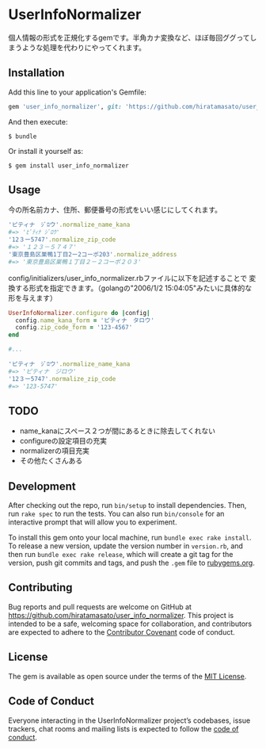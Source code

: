 # UserInfoNormalizer

個人情報の形式を正規化するgemです。半角カナ変換など、ほぼ毎回ググってしまうような処理を代わりにやってくれます。

## Installation

Add this line to your application's Gemfile:

```ruby
gem 'user_info_normalizer', git: 'https://github.com/hiratamasato/user_info_normalizer'
```

And then execute:

    $ bundle

Or install it yourself as:

    $ gem install user_info_normalizer

## Usage
今の所名前カナ、住所、郵便番号の形式をいい感じにしてくれます。

```ruby
'ピティナ　ｼﾞﾛウ'.normalize_name_kana
#=> 'ﾋﾟﾃｨﾅ ｼﾞﾛｳ'
'12３ー5747'.normalize_zip_code
#=> '１２３－５７４７'
'東京豊島区巣鴨1丁目2ー2コーポ203'.normalize_address
#=> '東京豊島区巣鴨１丁目２－２コーポ２０３'
```

config/initializers/user_info_normalizer.rbファイルに以下を記述することで
変換する形式を指定できます。（golangの"2006/1/2 15:04:05"みたいに具体的な形を与えます）

```ruby
UserInfoNormalizer.configure do |config|
  config.name_kana_form = 'ピティナ　タロウ'
  config.zip_code_form = '123-4567'
end

#...
 
'ピティナ　ｼﾞﾛウ'.normalize_name_kana
#=> 'ピティナ　ジロウ'
'12３ー5747'.normalize_zip_code
#=> '123-5747'
```

## TODO

- name_kanaにスペース２つが間にあるときに除去してくれない
- configureの設定項目の充実
- normalizerの項目充実
- その他たくさんある

## Development

After checking out the repo, run `bin/setup` to install dependencies. Then, run `rake spec` to run the tests. You can also run `bin/console` for an interactive prompt that will allow you to experiment.

To install this gem onto your local machine, run `bundle exec rake install`. To release a new version, update the version number in `version.rb`, and then run `bundle exec rake release`, which will create a git tag for the version, push git commits and tags, and push the `.gem` file to [rubygems.org](https://rubygems.org).

## Contributing

Bug reports and pull requests are welcome on GitHub at https://github.com/hiratamasato/user_info_normalizer. This project is intended to be a safe, welcoming space for collaboration, and contributors are expected to adhere to the [Contributor Covenant](http://contributor-covenant.org) code of conduct.

## License

The gem is available as open source under the terms of the [MIT License](https://opensource.org/licenses/MIT).

## Code of Conduct

Everyone interacting in the UserInfoNormalizer project’s codebases, issue trackers, chat rooms and mailing lists is expected to follow the [code of conduct](https://github.com/[USERNAME]/user_info_normalizer/blob/master/CODE_OF_CONDUCT.md).
